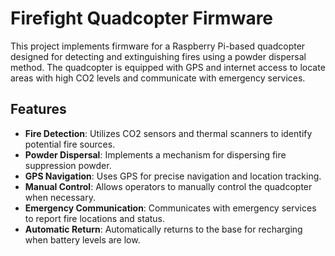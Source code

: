 # Firefight Quadcopter Firmware

This project implements firmware for a Raspberry Pi-based quadcopter designed for detecting and extinguishing fires using a powder dispersal method. The quadcopter is equipped with GPS and internet access to locate areas with high CO2 levels and communicate with emergency services.

## Features

- **Fire Detection**: Utilizes CO2 sensors and thermal scanners to identify potential fire sources.
- **Powder Dispersal**: Implements a mechanism for dispersing fire suppression powder.
- **GPS Navigation**: Uses GPS for precise navigation and location tracking.
- **Manual Control**: Allows operators to manually control the quadcopter when necessary.
- **Emergency Communication**: Communicates with emergency services to report fire locations and status.
- **Automatic Return**: Automatically returns to the base for recharging when battery levels are low.

